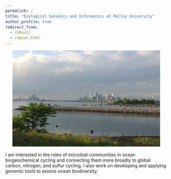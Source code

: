 ```yaml
---
permalink: /
title: "Ecological Genomics and Informatics at Molloy University"
author_profile: true
redirect_from: 
  - /about/
  - /about.html
---
```

<p align="center">
  <img width="460" height="300" src="/images/BushTerminal.jpeg">
</p>
I am interested in the roles of microbial communities in ocean biogeochemical cycling and connecting them more broadly to global carbon, nitrogen, and sulfur cycling. I also work on developing and applying genomic tools to assess ocean biodiversity.

